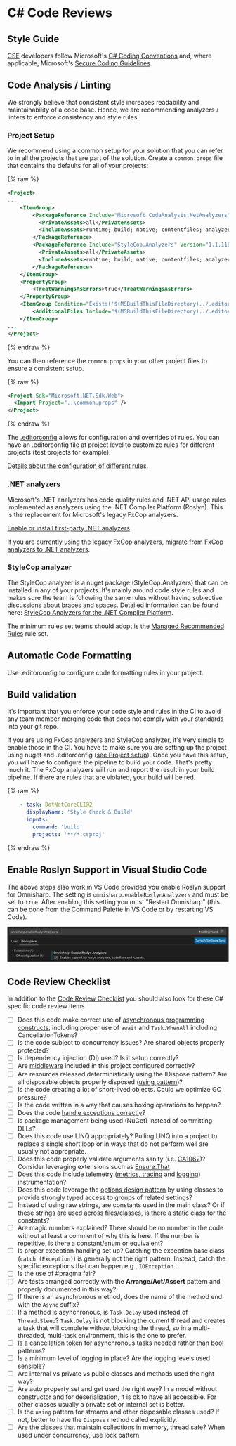 # C# Code Reviews

## Style Guide

[CSE](../../CSE.md) developers follow Microsoft's [C# Coding Conventions](https://docs.microsoft.com/dotnet/csharp/fundamentals/coding-style/coding-conventions) and, where applicable, Microsoft's [Secure Coding Guidelines](https://docs.microsoft.com/dotnet/standard/security/secure-coding-guidelines).

## Code Analysis / Linting

We strongly believe that consistent style increases readability and maintainability of a code base. Hence, we are recommending analyzers / linters to enforce consistency and style rules.

### Project Setup

We recommend using a common setup for your solution that you can refer to in all the projects that are part of the solution. Create a `common.props` file that contains the defaults for all of your projects:

{% raw %}

```xml
<Project>
...
    <ItemGroup>
        <PackageReference Include="Microsoft.CodeAnalysis.NetAnalyzers" Version="5.0.3">
          <PrivateAssets>all</PrivateAssets>
          <IncludeAssets>runtime; build; native; contentfiles; analyzers; buildtransitive</IncludeAssets>
        </PackageReference>
        <PackageReference Include="StyleCop.Analyzers" Version="1.1.118">
          <PrivateAssets>all</PrivateAssets>
          <IncludeAssets>runtime; build; native; contentfiles; analyzers; buildtransitive</IncludeAssets>
        </PackageReference>
    </ItemGroup>
    <PropertyGroup>
        <TreatWarningsAsErrors>true</TreatWarningsAsErrors>
    </PropertyGroup>
    <ItemGroup Condition="Exists('$(MSBuildThisFileDirectory)../.editorconfig')" >
        <AdditionalFiles Include="$(MSBuildThisFileDirectory)../.editorconfig" />
    </ItemGroup>
...
</Project>
```

{% endraw %}

You can then reference the `common.props` in your other project files to ensure a consistent setup.

{% raw %}

```xml
<Project Sdk="Microsoft.NET.Sdk.Web">
  <Import Project="..\common.props" />
</Project>
```

{% endraw %}

The [.editorconfig](https://docs.microsoft.com/en-us/visualstudio/ide/editorconfig-code-style-settings-reference?view=vs-2019) allows for configuration and overrides of rules. You can have an .editorconfig file at project level to customize rules for different projects (test projects for example).

[Details about the configuration of different rules](https://docs.microsoft.com/en-us/visualstudio/code-quality/use-roslyn-analyzers?view=vs-2019).

### .NET analyzers

Microsoft's .NET analyzers has code quality rules and .NET API usage rules implemented as analyzers using the .NET Compiler Platform (Roslyn). This is the replacement for Microsoft's legacy FxCop analyzers.

[Enable or install first-party .NET analyzers](https://docs.microsoft.com/en-us/visualstudio/code-quality/install-net-analyzers?view=vs-2019).

If you are currently using the legacy FxCop analyzers, [migrate from FxCop analyzers to .NET analyzers](https://docs.microsoft.com/en-us/visualstudio/code-quality/migrate-from-fxcop-analyzers-to-net-analyzers?view=vs-2019).

### StyleCop analyzer

The StyleCop analyzer is a nuget package (StyleCop.Analyzers) that can be installed in any of your projects. It's mainly around code style rules and makes sure the team is following the same rules without having subjective discussions about braces and spaces. Detailed information can be found here: [StyleCop Analyzers for the .NET Compiler Platform](https://github.com/DotNetAnalyzers/StyleCopAnalyzers).

The minimum rules set teams should adopt is the [Managed Recommended Rules](https://docs.microsoft.com/en-us/visualstudio/code-quality/managed-minimum-rules-rule-set-for-managed-code?view=vs-2022) rule set.

## Automatic Code Formatting

Use .editorconfig to configure code formatting rules in your project.

## Build validation

It's important that you enforce your code style and rules in the CI to avoid any team member merging code that does not comply with your standards into your git repo.

If you are using FxCop analyzers and StyleCop analyzer, it's very simple to enable those in the CI. You have to make sure you are setting up the project using nuget and .editorconfig ([see Project setup](#project-setup)). Once you have this setup, you will have to configure the pipeline to build your code. That's pretty much it. The FxCop analyzers will run and report the result in your build pipeline. If there are rules that are violated, your build will be red.

{% raw %}

```yaml
    - task: DotNetCoreCLI@2
      displayName: 'Style Check & Build'
      inputs:
        command: 'build'
        projects: '**/*.csproj'
```

{% endraw %}

## Enable Roslyn Support in Visual Studio Code

The above steps also work in VS Code provided you enable Roslyn support for Omnisharp. The setting is `omnisharp.enableRoslynAnalyzers` and must be set to `true`. After enabling this setting you must "Restart Omnisharp" (this can be done from the Command Palette in VS Code or by restarting VS Code).

![rosyln-support](images/vscode-roslyn.png)

## Code Review Checklist

In addition to the [Code Review Checklist](../process-guidance/reviewer-guidance.md) you should also look for these C# specific code review items

* [ ] Does this code make correct use of [asynchronous programming constructs](https://docs.microsoft.com/en-us/dotnet/csharp/programming-guide/concepts/async/#BKMK_AsyncandAwait), including proper use of `await` and `Task.WhenAll` including CancellationTokens?
* [ ] Is the code subject to concurrency issues? Are shared objects properly protected?
* [ ] Is dependency injection (DI) used? Is it setup correctly?
* [ ] Are [middleware](https://docs.microsoft.com/en-us/aspnet/core/fundamentals/middleware/index?view=aspnetcore-2.1&tabs=aspnetcore2x) included in this project configured correctly?
* [ ] Are resources released deterministically using the IDispose pattern? Are all disposable objects properly disposed ([using pattern](https://docs.microsoft.com/en-us/dotnet/csharp/language-reference/keywords/using-statement))?
* [ ] Is the code creating a lot of short-lived objects. Could we optimize GC pressure?
* [ ] Is the code written in a way that causes boxing operations to happen?
* [ ] Does the code [handle exceptions correctly](https://docs.microsoft.com/en-us/dotnet/standard/exceptions/best-practices-for-exceptions)?
* [ ] Is package management being used (NuGet) instead of committing DLLs?
* [ ] Does this code use LINQ appropriately? Pulling LINQ into a project to replace a single short loop or in ways that do not perform well are usually not appropriate.
* [ ] Does this code properly validate arguments sanity (i.e. [CA1062](https://docs.microsoft.com/en-us/dotnet/fundamentals/code-analysis/quality-rules/ca1062))? Consider leveraging extensions such as [Ensure.That](https://github.com/danielwertheim/Ensure.That)
* [ ] Does this code include telemetry ([metrics, tracing](https://docs.microsoft.com/en-us/azure/azure-monitor/app/app-insights-overview) and [logging](https://serilog.net/)) instrumentation?
* [ ] Does this code leverage the [options design pattern](https://docs.microsoft.com/en-us/aspnet/core/fundamentals/configuration/options?view=aspnetcore-3.1) by using classes to provide strongly typed access to groups of related settings?
* [ ] Instead of using raw strings, are constants used in the main class? Or if these strings are used across files/classes, is there a static class for the constants?
* [ ] Are magic numbers explained? There should be no number in the code without at least a comment of why this is here. If the number is repetitive, is there a constant/enum or equivalent?
* [ ] Is proper exception handling set up? Catching the exception base class (`catch (Exception)`) is generally not the right pattern. Instead, catch the specific exceptions that can happen e.g., `IOException`.
* [ ] Is the use of #pragma fair?
* [ ] Are tests arranged correctly with the **Arrange/Act/Assert** pattern and properly documented in this way?
* [ ] If there is an asynchronous method, does the name of the method end with the `Async` suffix?
* [ ] If a method is asynchronous, is `Task.Delay` used instead of `Thread.Sleep`? `Task.Delay` is not blocking the current thread and creates a task that will complete without blocking the thread, so in a multi-threaded, multi-task environment, this is the one to prefer.
* [ ] Is a cancellation token for asynchronous tasks needed rather than bool patterns?
* [ ] Is a minimum level of logging in place? Are the logging levels used sensible?
* [ ] Are internal vs private vs public classes and methods used the right way?
* [ ] Are auto property set and get used the right way? In a model without constructor and for deserialization, it is ok to have all accessible. For other classes usually a private set or internal set is better.
* [ ] Is the `using` pattern for streams and other disposable classes used? If not, better to have the `Dispose` method called explicitly.
* [ ] Are the classes that maintain collections in memory, thread safe? When used under concurrency, use lock pattern.
